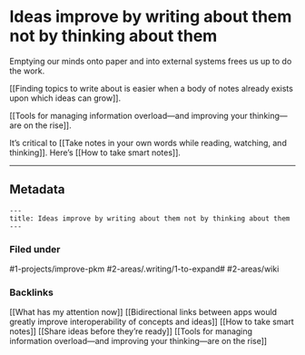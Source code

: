 # Ideas improve by writing about them not by thinking about them
Emptying our minds onto paper and into external systems frees us up to do the work.

[[Finding topics to write about is easier when a body of notes already exists upon which ideas can grow]].

[[Tools for managing information overload—and improving your thinking—are on the rise]].

It’s critical to [[Take notes in your own words while reading, watching, and thinking]]. Here’s [[How to take smart notes]].

- - - -
## Metadata
```
---
title: Ideas improve by writing about them not by thinking about them
---
```

### Filed under
 #1-projects/improve-pkm #2-areas/.writing/1-to-expand# #2-areas/wiki

### Backlinks
[[What has my attention now]]
[[Bidirectional links between apps would greatly improve interoperability of concepts and ideas]]
[[How to take smart notes]]
[[Share ideas before they’re ready]]
[[Tools for managing information overload—and improving your thinking—are on the rise]]
